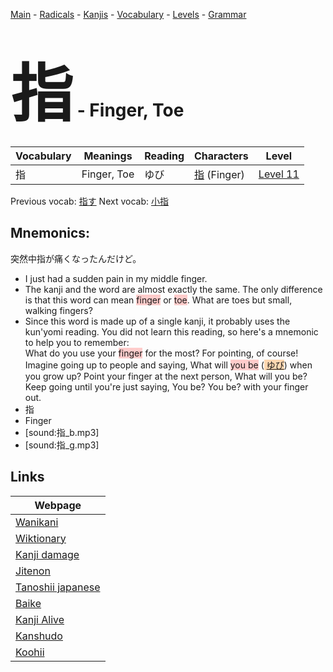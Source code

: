 <style> bigfont {font-size: 100px}</style>
[Main](../README.md) -
[Radicals](../radicals.md) -
[Kanjis](../kanjis.md) -
[Vocabulary](../vocabulary.md) -
[Levels](../levels.md) -
[Grammar](../grammar.md)
# <bigfont> 指</bigfont> - Finger, Toe 

| Vocabulary | Meanings | Reading | Characters | Level |
| --- | --- | --- | --- | --- |
| 指 | Finger, Toe | ゆび |  [指](../kanjis/指.md) (Finger) | [Level 11](../levels/wk_level11.md) |

Previous vocab: [指す](指す.md) Next vocab: [小指](小指.md) 

## Mnemonics:
突然中指が痛くなったんだけど。
* I just had a sudden pain in my middle finger.
* The kanji and the word are almost exactly the same. The only difference is that this word can mean <span style="background-color:#ffcccb"> finger</span> or <span style="background-color:#ffcccb"> toe</span>. What are toes but small, walking fingers?
* Since this word is made up of a single kanji, it probably uses the kun'yomi reading. You did not learn this reading, so here's a mnemonic to help you to remember: <br />What do you use your <span style="background-color:#ffcccb"> finger</span> for the most? For pointing, of course! Imagine going up to people and saying, What will <span style="background-color:#ffcccb"> you be</span> (<span style="background-color:#fed8b1"> [ゆび](https://jisho.org/search/ゆび)</span>) when you grow up? Point your finger at the next person, What will you be? Keep going until you're just saying, You be? You be? with your finger out.
* 指
* Finger
* [sound:指_b.mp3]
* [sound:指_g.mp3]


## Links 

| Webpage |
| --- |
| [Wanikani          ](https://www.wanikani.com/kanji/指) |
| [Wiktionary        ](https://en.wiktionary.org/wiki/指) |
| [Kanji damage      ](http://www.kanjidamage.com/kanji/search?utf8=✓&q=指) |
| [Jitenon           ](https://jitenon.com/kanji/指) |
| [Tanoshii japanese ](https://www.tanoshiijapanese.com/dictionary/kanji.cfm?k=指) |
| [Baike             ](https://baike.baidu.com/item/指) |
| [Kanji Alive       ](https://app.kanjialive.com/指) |
| [Kanshudo          ](https://www.kanshudo.com/searchmn?q=指) |
| [Koohii            ](https://kanji.koohii.com/study/kanji/指) |
